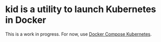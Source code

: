 # kid is a utility to launch Kubernetes in Docker

This is a work in progress. For now, use [Docker Compose Kubernetes](https://github.com/vyshane/docker-compose-kubernetes).
